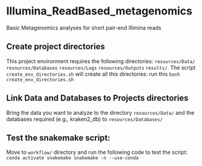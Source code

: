# Illumina_ReadBased_metagenomics
Basic Metagenomics analyses for short pair-end Illimina reads

## Create project directories
This project environment requires the following directories: `resources/Data/` `resources/Databases` `resources/Logs` `resources/Outputs` `results/`.
The script `create_env_directories.sh` will create all this directories: 
run this   `bash create_env_directories.sh`

## Link Data and Databases to Projects directories
Bring the data you want to analyze to the directory `resources/Data/` and the databases required (e.g., kraken2_db) to `resources/Databases/`

## Test the snakemake script: 
Move to `workflow/` directory and run the following code to test the script:
`
conda activate snakemake
snakemake -n --use-conda
`


